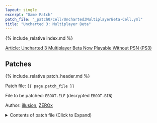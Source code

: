 ```yaml
---
layout: single
excerpt: "Game Patch"
patch_file: "_patch0/cell/Uncharted3MultiplayerBeta-Cell.yml"
title: "Uncharted 3: Multiplayer Beta"
---
```


<!-- # {{ page.title }} -->

{% include_relative index.md %}

[Article: Uncharted 3 Multiplayer Beta Now Playable Without PSN (PS3)](/patches/2022/03/09/Big3-MPBeta-Lan/)

## Patches

{% include_relative patch_header.md %}

Patch file: `{{ page.patch_file }}`

File to be patched: `EBOOT.ELF` (decrypted `EBOOT.BIN`)

Author: [illusion](https://twitter.com/illusion0002), [ZEROx](https://github.com/Xcedf)

<details>
<summary>Contents of patch file (Click to Expand)</summary>

{% highlight yml %}
{% flexible_include {{ page.patch_file }} %}
{% endhighlight %}

</details>
